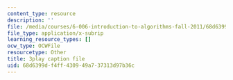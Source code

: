 ```yaml
---
content_type: resource
description: ''
file: /media/courses/6-006-introduction-to-algorithms-fall-2011/68d6399df4ff430949a737313d97b36c_ozsuci5pIso.srt
file_type: application/x-subrip
learning_resource_types: []
ocw_type: OCWFile
resourcetype: Other
title: 3play caption file
uid: 68d6399d-f4ff-4309-49a7-37313d97b36c
---
```

